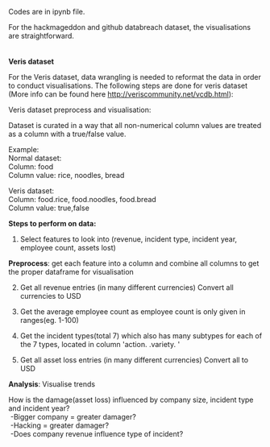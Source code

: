 Codes are in ipynb file.

For the hackmageddon and github databreach dataset, the visualisations are straightforward.
\
\
\
**Veris dataset**

For the Veris dataset, data wrangling is needed to reformat the data in order to conduct visualisations. 
The following steps are done for veris dataset (More info can be found here http://veriscommunity.net/vcdb.html):

Veris dataset preprocess and visualisation:

Dataset is curated in a way that all non-numerical column values are treated as a column with a true/false value.

Example:\
Normal dataset:\
Column: food\
Column value: rice, noodles, bread

Veris dataset:\
Column: food.rice, food.noodles, food.bread\
Column value: true,false


**Steps to perform on data:**
  1) Select features to look into (revenue, incident type, incident year, employee count, assets lost) 

  **Preprocess**: get each feature into a column and combine all columns to get the proper dataframe for visualisation

  2) Get all revenue entries (in many different currencies)
     Convert all currencies to USD

  3) Get the average employee count as employee count is only given in ranges(eg. 1-100)

  4) Get the incident types(total 7) which also has many subtypes for each of the 7 types, 
     located in column 'action. <incident type> .variety. <incident subtype>'

  4) Get all asset loss entries (in many different currencies)
     Convert all to USD
  



**Analysis**: Visualise trends

How is the damage(asset loss) influenced by company size, incident type and incident year?\
&nbsp;-Bigger company = greater damager?\
&nbsp;-Hacking = greater damager?\
&nbsp;-Does company revenue influence type of incident?
